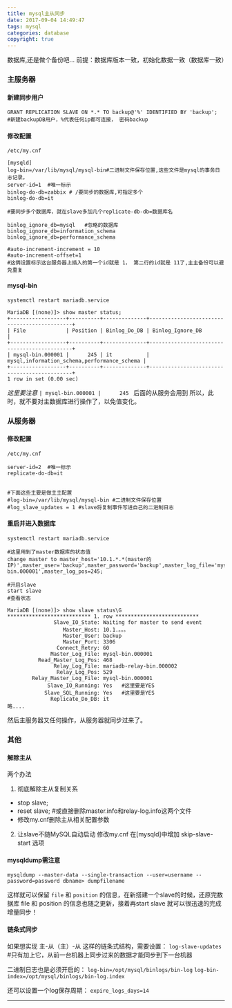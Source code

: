 ```yaml
---
title: mysql主从同步
date: 2017-09-04 14:49:47
tags: mysql
categories: database
copyright: true
---
```


数据库,还是做个备份吧...
前提：数据库版本一致，初始化数据一致（数据库一致）
<!--more-->
### 主服务器
#### 新建同步用户
```
GRANT REPLICATION SLAVE ON *.* TO backup@'%' IDENTIFIED BY 'backup';
#新建backupDB用户，%代表任何ip都可连接， 密码backup
```
#### 修改配置
`/etc/my.cnf`

```
[mysqld]
log-bin=/var/lib/mysql/mysql-bin#二进制文件保存位置,这些文件是mysql的事务日志记录。
server-id=1  #唯一标示
binlog-do-db=zabbix # /要同步的数据库,可指定多个
binlog-do-db=it

#要同步多个数据库，就在slave多加几个replicate-db-db=数据库名

binlog_ignore_db=mysql   #忽略的数据库
binlog_ignore_db=information_schema
binlog_ignore_db=performance_schema

#auto-increment-increment = 10
#auto-increment-offset=1
#这俩设置标示这台服务器上插入的第一个id就是 1， 第二行的id就是 11了,主主备份可以避免重复
```
#### mysql-bin
```
systemctl restart mariadb.service

MariaDB [(none)]> show master status;
+------------------+----------+--------------+---------------------------------------------+
| File             | Position | Binlog_Do_DB | Binlog_Ignore_DB                            |
+------------------+----------+--------------+---------------------------------------------+
| mysql-bin.000001 |      245 | it           | mysql,information_schema,performance_schema |
+------------------+----------+--------------+---------------------------------------------+
1 row in set (0.00 sec)
```

*这里要注意* `| mysql-bin.000001 |      245 ` 后面的从服务会用到
所以，此时，就不要对主数据库进行操作了，以免值变化。

### 从服务器
#### 修改配置
`/etc/my.cnf`

```
server-id=2  #唯一标示
replicate-do-db=it


#下面这些主要是做主主配置
#log-bin=/var/lib/mysql/mysql-bin #二进制文件保存位置
#log_slave_updates = 1 #slave将复制事件写进自己的二进制日志
```
#### 重启并进入数据库
```
systemctl restart mariadb.service

#这里用到了master数据库的状态值
change master to master_host='10.1.*.*(master的IP)',master_user='backup',master_password='backup',master_log_file='mysql-bin.000001',master_log_pos=245;

#开启slave
start slave
#查看状态

MariaDB [(none)]> show slave status\G
*************************** 1. row ***************************
               Slave_IO_State: Waiting for master to send event
                  Master_Host: 10.1.。。。
                  Master_User: backup
                  Master_Port: 3306
                Connect_Retry: 60
              Master_Log_File: mysql-bin.000001
          Read_Master_Log_Pos: 468
               Relay_Log_File: mariadb-relay-bin.000002
                Relay_Log_Pos: 529
        Relay_Master_Log_File: mysql-bin.000001
             Slave_IO_Running: Yes   #这里要是YES
            Slave_SQL_Running: Yes   #这里要是YES
              Replicate_Do_DB: it
略....
```
然后主服务器又任何操作，从服务器就同步过来了。


### 其他

#### 解除主从
两个办法
1. 彻底解除主从复制关系
- stop slave;
- reset slave; #或直接删除master.info和relay-log.info这两个文件
- 修改my.cnf删除主从相关配置参数

2. 让slave不随MySQL自动启动
修改my.cnf
在[mysqld]中增加 skip-slave-start 选项


#### mysqldump需注意

`mysqldump --master-data --single-transaction --user=username --password=password dbname> dumpfilename`

这样就可以保留 `file` 和 `position` 的信息，在新搭建一个slave的时候，还原完数据库
 file 和 position 的信息也随之更新，接着再start slave 就可以很迅速的完成增量同步！


 #### 链条式同步
 如果想实现 主-从（主）-从 这样的链条式结构，需要设置：
`log-slave-updates` #只有加上它，从前一台机器上同步过来的数据才能同步到下一台机器

二进制日志也是必须开启的：
`log-bin=/opt/mysql/binlogs/bin-log`
`log-bin-index=/opt/mysql/binlogs/bin-log.index`

还可以设置一个log保存周期：
`expire_logs_days=14`

___
